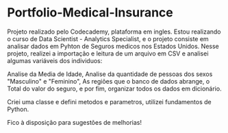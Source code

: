 # Portfolio-Medical-Insurance

Projeto realizado pelo Codecademy, plataforma em ingles.
Estou realizando o curso de Data Scientist - Analytics Specialist, e o projeto consiste em analisar dados  em Pyhton de Seguros medicos nos Estados Unidos.
Nesse projeto, realizei a importação e leitura de um arquivo em CSV e analisei algumas variáveis dos individuos:

Analise da Media de Idade, Analise da quantidade de pessoas dos sexos "Masculino" e "Feminino", As regiões que o banco de dados abrange, o Total do valor do seguro, e  por fim, organizar todos os dados em dicionário.

Criei uma classe e defini metodos e parametros, utilizei fundamentos de Python.

Fico à disposição para sugestões de melhorias!



